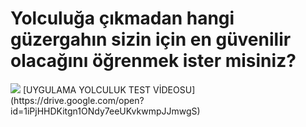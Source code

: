 <h1>Yolculuğa çıkmadan hangi güzergahın sizin için en güvenilir olacağını öğrenmek ister misiniz?</h1>
<img src="https://xhfbiw.am.files.1drv.com/y4mPJijZqjRPyMqtv74kBttyWbR-nNklb6DcIxidAsht9QlCU5-NX8kfy8TkwfHLb3SyZpkhk9yJBr5-EycpBga37t1Eo458wsjDIth7kj8qCHDXVHWor2SOXLC3qo4-f6MPziqSX43ZuEoyDpP_ol8xWWX1SP1DERqKM6TLeVJ4TYsKDJtL509uhcoCXbPtcntuox09DCeetbqU4ek8HokTQ?width=4000&height=3000&cropmode=none"></img>
[UYGULAMA YOLCULUK TEST VİDEOSU](https://drive.google.com/open?id=1iPjHHDKitgn1ONdy7eeUKvkwmpJJmwgS)


